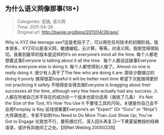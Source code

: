为什么语义网像那事(18+)
---
    
> Categories: 恶搞, 语义网  
> Time: 2011-04-26  
> Original url: <http://baojie.org/blog/2011/04/26/sex/>
    
Why is XYZ like teenage sex?这是老段子了，可以用在任何技术的初期阶段。版本很多，XYZ可以是语义网，敏捷编程，云计算，等等。对语义网，我倒觉得很贴切。我看到最早的版本是这样的It’s on everyone’s mind all the time. 每个人都老想着这事Everyone is talking about it all the time.  每个人都谈这破事Everyone thinks everyone else is doing it. 每个人都觉得别人做了。Almost no one is really doing it. 很少有人真干了The few who are doing it are: 那些少数做过的doing it poorly 做得很菜hopeful it will be better next time 希望下次能做得更好not practicing it safely 不晓得安全得去做Everyone is bragging about their successes all the time, although very few have actually had any success. 人人都在吹嘘自己并不存在的成功另一个版本也部分适用（我挑了几条） It’s Not the Size of the Tool, It’s How You Use It 不要怪工具的尺码，关键是你自己会不会用Foreplay is Key 前戏很重要Everyone’s an “Expert” (Or “Guru” or “Ninja”) 大师满地走，专家不如狗You Need to Do More Than Just Show Up; You’ve Got to Engage 光晃悠不行，要死缠烂打，深入回头再复习一下黄夏留教授的经典语录，或许有异曲同工之处。【同Net.Weblog.20050228】     
    